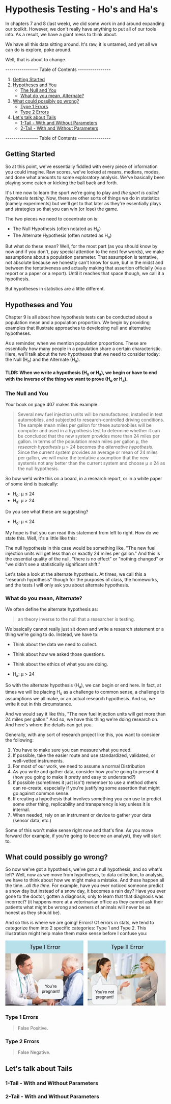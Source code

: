 # Hypothesis Testing - Ho's and Ha's 

In chapters 7 and 8 (last week), we did some work in and around expanding our toolkit. However, we don't really have anything to put all of our tools into. As a result, we have a giant mess to think about. 

We have all this data sitting around. It's raw, it is untamed, and yet all we can do is explore, poke around. 

Well, that is about to change.

---------------- Table of Contents ---------------- 

1. [Getting Started](#gs)
1. [Hypotheses and You](#hyp)
	* [The Null and You](#null)
	* [What do you mean, Alternate?](#alternate)
1. [What could possibly go wrong?](#errors)
	* [Type 1 Errors](#t1er)
	* [Type 2 Errors](#t2er)
1. [Let's talk about Tails](#tails)
	* [1-Tail - With and Without Parameters](#1t)
	* [2-Tail - With and Without Parameters](#2t)

---------------- Table of Contents ---------------- 

## <a id="gs"></a> Getting Started

So at this point, we've essentially fiddled with every piece of information you could imagine. Raw scores, we've looked at means, medians, modes, and done what amounts to some exploratory analysis. We've basically been playing some catch or kicking the ball back and forth. 

It's time now to learn the sport we're going to play and *the sport is called hypothesis testing.* Now, there are other sorts of things we do in statistics (namely experiments) but we'll get to that later as they're essentially plays and strategies so that you can win (or lose) the game. 

The two pieces we need to cocentrate on is: 
* The Null Hypothesis (often notated as H<sub>o</sub>)
* The Alternate Hypothesis (often notated as H<sub>a</sub>)

But what do these mean? Well, for the most part (as you should know by now and if you don't, pay special attention to the next few words), we make assumptions about a population parameter. That assumption is tentative, not absolute because we honestly can't know for sure, but in the midst and between the tentativeness and actually making that assertion officially (via a report or a paper or a report). Until it reaches that space though, we call it a hypothesis.

But hypotheses in statistics are a little different.

## <a id="hyp"></a> Hypotheses and You

Chapter 9 is all about how hypothesis tests can be conducted about a population mean and a population proportion. We begin by providing examples that illustrate approaches to developing null and alternative hypotheses. 

As a reminder, when we mention population proportions. These are essentially how many people in a population share a certain characteristic. Here, we'll talk about the two hypotheses that we need to consider today: the Null (H<sub>o</sub>) and the Alternate (H<sub>a</sub>). 

#### TLDR: When we write a hypothesis (H<sub>o</sub> or H<sub>a</sub>), we begin or have to end with the inverse of the thing we want to prove (H<sub>o</sub> or H<sub>a</sub>). 

### <a id="null"></a> The Null and You

Your book on page 407 makes this example: 

> Several new fuel injection units will be manufactured, installed in test automobiles, and subjected to research-controlled driving conditions. The sample mean miles per gallon for these automobiles will be computer and used in a hypothesis test to determine whether it can be concluded that the new system provides more than 24 miles per gallon. In terms of the population mean miles per gallon μ, the *research hypothesis* μ > 24 becomes the *alternative hypothesis*. Since the current system provides an average or mean of 24 miles per gallon, we will make the tentative assumption that the new systemis not any better than the current system and choose μ ≤ 24 as the null hypothesis. 

So how we'd write this on a board, in a research report, or in a white paper of some kind is basically: 
* H<sub>o</sub>: μ ≤ 24 
* H<sub>a</sub>: μ > 24

Do you see what these are suggesting? 

* H<sub>o</sub>: μ ≤ 24 

My hope is that you can read this statement from left to right. How do we state this. Well, it's a little like this: 

The null hypothesis in this case would be something like, "The new fuel injection units will get less than or exactly 24 miles per gallon." And this is the essential quality of the null, "there is no effect" or "nothing changed" or "we didn't see a statistically significant shift."

Let's take a look at the alternate hypothesis. At times, we call this a "research hypothesis" though for the purposes of class, the homeworks, and the tests I will only ask you about alternate hypothesis.

### <a id="alternate"></a> What do you mean, Alternate?

We often define the alternate hypothesis as: 

> an theory inverse to the null that a researcher is testing.

We basically cannot really just sit down and write a research statement or a thing we're going to do. Instead, we have to: 
* Think about the data we need to collect.
* Think about how we asked those questions.
* Think about the ethics of what you are doing.

* H<sub>a</sub>: μ > 24

So with the alternate hypothesis (H<sub>a</sub>), we can begin or end here. In fact, at times we will be placing H<sub>o</sub> as a challenge to common sense, a challenge to assumptions we all make, or an actual research hypothesis. And so, we write it out in this circumstance. 

And we would say it like this, "The new fuel injection units will get more than 24 miles per gallon." And so, we have this thing we're doing research on. And here's where the details can get you.

Generally, with any sort of research project like this, you want to consider the following: 

1. You have to make sure you can measure what you need.
1. If possible, take the easier route and use standardized, validated, or well-vetted instruments.
1. For most of our work, we need to assume a normal Distribution
1. As you write and gather data, consider how you're going to present it (how you going to make it pretty and easy to understand?)
1. If possible (sometimes it just isn't) remember to use a method others can re-create, especially if you're justifying some assertion that might go against common sense.
1. If creating a hypothesis that involves something you can use to predict some other thing, replicability and transparency is key unless it is internal.
1. When needed, rely on an instrument or device to gather your data (sensor data, etc.)

Some of this won't make sense right now and that's fine. As you move forward (for example, if you're going to become an analyst), they will start to. 

## <a id="errors"></a> What could possibly go wrong?

So now we've got a hypothesis, we've got a null hypothesis, and so what's left? Well, now as we move from hypotheses, to data collection, to analysis, we have to think about how we might make a mistake. And these happen all the time...*all the time*. For example, have you ever noticed someone predict a snow day but instead of a snow day, it becomes a rain day? Have you ever gone to the doctor, gotten a diagnosis, only to learn that that diagnosis was incorrect? (it happens more at a veterinarian office as they cannot ask their patients what might be wrong and owners of animals will never be as honest as they should be).

And so this is where we are going! Errors! Of errors in stats, we tend to categorize them into 2 specific categories: Type 1 and Type 2. This illustration might help make them make sense before I confuse you: 

![Type 1 and Type 2 Errors](/images/errors.png)

### <a id="t1er"></a> Type 1 Errors

> False Positive.

### <a id="t2er"></a> Type 2 Errors

> False Negative.

## <a id="tails"></a> Let's talk about Tails



### <a id="1t"></a> 1-Tail - With and Without Parameters



### <a id="2t"></a> 2-Tail - With and Without Parameters

